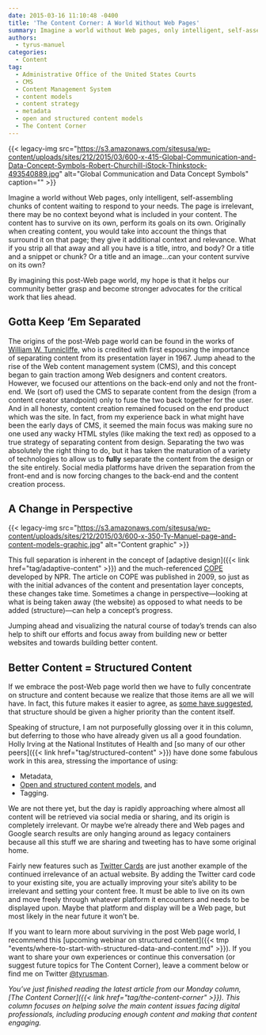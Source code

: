 ```yaml
---
date: 2015-03-16 11:10:48 -0400
title: 'The Content Corner: A World Without Web Pages'
summary: Imagine a world without Web pages, only intelligent, self-assembling chunks of content waiting to respond to your needs. The page is irrelevant, there may be no context beyond what is included in your content. The content has to survive on its own, perform its goals on its own. Originally when creating content, you would take
authors:
  - tyrus-manuel
categories:
  - Content
tag:
  - Administrative Office of the United States Courts
  - CMS
  - Content Management System
  - content models
  - content strategy
  - metadata
  - open and structured content models
  - The Content Corner
---
```


{{< legacy-img src="https://s3.amazonaws.com/sitesusa/wp-content/uploads/sites/212/2015/03/600-x-415-Global-Communication-and-Data-Concept-Symbols-Robert-Churchill-iStock-Thinkstock-493540889.jpg" alt="Global Communication and Data Concept Symbols" caption="" >}} 

Imagine a world without Web pages, only intelligent, self-assembling chunks of content waiting to respond to your needs. The page is irrelevant, there may be no context beyond what is included in your content. The content has to survive on its own, perform its goals on its own. Originally when creating content, you would take into account the things that surround it on that page; they give it additional context and relevance. What if you strip all that away and all you have is a title, intro, and body? Or a title and a snippet or chunk? Or a title and an image…can your content survive on its own?

By imagining this post-Web page world, my hope is that it helps our community better grasp and become stronger advocates for the critical work that lies ahead.

## Gotta Keep ‘Em Separated

The origins of the post-Web page world can be found in the works of [William W. Tunnicliffe](http://en.wikipedia.org/wiki/William_W._Tunnicliffe), who is credited with first espousing the importance of separating content from its presentation layer in 1967. Jump ahead to the rise of the Web content management system (CMS), and this concept began to gain traction among Web designers and content creators. However, we focused our attentions on the back-end only and not the front-end. We (sort of) used the CMS to separate content from the design (from a content creator standpoint) only to fuse the two back together for the user. And in all honesty, content creation remained focused on the end product which was the site. In fact, from my experience back in what might have been the early days of CMS, it seemed the main focus was making sure no one used any wacky HTML styles (like making the text red) as opposed to a true strategy of separating content from design. Separating the two was absolutely the right thing to do, but it has taken the maturation of a variety of technologies to allow us to **fully** separate the content from the design or the site entirely. Social media platforms have driven the separation from the front-end and is now forcing changes to the back-end and the content creation process.

## A Change in Perspective

{{< legacy-img src="https://s3.amazonaws.com/sitesusa/wp-content/uploads/sites/212/2015/03/600-x-350-Ty-Manuel-page-and-content-models-graphic.jpg" alt="Content graphic" >}}

This full separation is inherent in the concept of [adaptive design]({{< link href="tag/adaptive-content" >}}) and the much-referenced [COPE](http://www.programmableweb.com/news/cope-create-once-publish-everywhere/2009/10/13) developed by NPR. The article on COPE was published in 2009, so just as with the initial advances of the content and presentation layer concepts, these changes take time. Sometimes a change in perspective—looking at what is being taken away (the website) as opposed to what needs to be added (structure)—can help a concept&#8217;s progress.

Jumping ahead and visualizing the natural course of today&#8217;s trends can also help to shift our efforts and focus away from building new or better websites and towards building better content.

## Better Content = Structured Content

If we embrace the post-Web page world then we have to fully concentrate on structure and content because we realize that those items are all we will have. In fact, this future makes it easier to agree, as [some have suggested](http://www.markboulton.co.uk/journal/structure-first-content-always), that structure should be given a higher priority than the content itself.

Speaking of structure, I am not purposefully glossing over it in this column, but deferring to those who have already given us all a good foundation. Holly Irving at the National Institutes of Health and [so many of our other peers]({{< link href="tag/structured-content" >}}) have done some fabulous work in this area, stressing the importance of using:

  * Metadata,
  * [Open and structured content models](http://gsa.github.io/Open-And-Structured-Content-Models/index.html), and
  * Tagging.

We are not there yet, but the day is rapidly approaching where almost all content will be retrieved via social media or sharing, and its origin is completely irrelevant. Or maybe we&#8217;re already there and Web pages and Google search results are only hanging around as legacy containers because all this stuff we are sharing and tweeting has to have some original home.

Fairly new features such as [Twitter Cards](https://dev.twitter.com/cards/overview) are just another example of the continued irrelevance of an actual website. By adding the Twitter card code to your existing site, you are actually improving your site&#8217;s ability to be irrelevant and setting your content free. It must be able to live on its own and move freely through whatever platform it encounters and needs to be displayed upon. Maybe that platform and display will be a Web page, but most likely in the near future it won’t be.

If you want to learn more about surviving in the post Web page world, I recommend this [upcoming webinar on structured content]({{< tmp "events/where-to-start-with-structured-data-and-content.md" >}}). If you want to share your own experiences or continue this conversation (or suggest future topics for The Content Corner), leave a comment below or find me on Twitter [@tyrusman](https://twitter.com/tyrusman).

_You’ve just finished reading the latest article from our Monday column, [The Content Corner]({{< link href="tag/the-content-corner" >}}). This column focuses on helping solve the main content issues facing digital professionals, including producing enough content and making that content engaging._